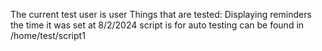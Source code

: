 The current test user is user
Things that are tested: Displaying reminders
the time it was set at 8/2/2024
script is for auto testing can be found in /home/test/script1


